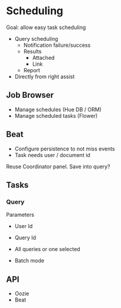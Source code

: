 
# Scheduling

Goal: allow easy task scheduling

* Query scheduling
  * Notification failure/success
  * Results
    * Attached
    * Link
  * Report
* Directly from right assist

## Job Browser

* Manage schedules (Hue DB / ORM)
* Manage scheduled tasks (Flower)

## Beat

* Configure persistence to not miss events
* Task needs user / document id

Reuse Coordinator panel. Save into query?


## Tasks

### Query

Parameters

* User Id
* Query Id

* All queries or one selected

* Batch mode

## API

* Oozie
* Beat
